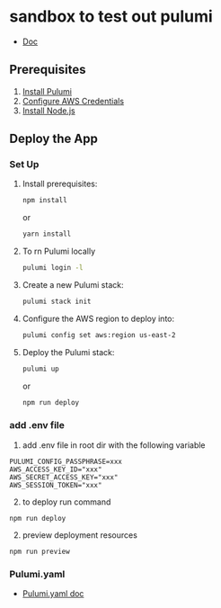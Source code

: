 # sandbox to test out pulumi
* [Doc](https://www.pulumi.com/docs/clouds/aws/get-started/begin/)

## Prerequisites

1. [Install Pulumi](https://www.pulumi.com/docs/get-started/install/)
2. [Configure AWS Credentials](https://www.pulumi.com/docs/intro/cloud-providers/aws/setup/)
3. [Install Node.js](https://www.pulumi.com/docs/intro/languages/javascript/)

## Deploy the App

### Set Up 


1. Install prerequisites:

    ```bash
    npm install
    ```

    or

    ```bash
    yarn install
    ```
2. To rn Pulumi locally 

    ```bash
    pulumi login -l 
    ```

2. Create a new Pulumi stack:

    ```bash
    pulumi stack init
    ```

3. Configure the AWS region to deploy into:

    ```bash
    pulumi config set aws:region us-east-2
    ```

4. Deploy the Pulumi stack:

    ```bash
    pulumi up
    ```

    or 

    ```bash 
    npm run deploy
    ```

### add .env file 

1. add .env file in root dir with the following variable 

```
PULUMI_CONFIG_PASSPHRASE=xxx
AWS_ACCESS_KEY_ID="xxx"
AWS_SECRET_ACCESS_KEY="xxx"
AWS_SESSION_TOKEN="xxx"
```

2. to deploy run command 

```
npm run deploy
```

2. preview deployment resources 

```
npm run preview
```

### Pulumi.yaml
* [Pulumi.yaml doc ](https://www.pulumi.com/blog/pulumi-yaml/)